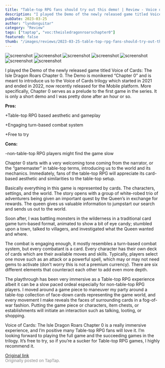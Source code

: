 ```yaml
---
title: "Table-top RPG fans should try out this demo! | Review - Voice of Cards: The Isle Dragon Roars Demo"
description: "I played the Demo of the newly released game titled Voice of Cards: The Isle Dragon Roars Chapter 0. The Demo is monikered “Chapter 0” and is meant to introduce us to the Voice of Cards trilogy which started in 2021 and ended in 2022, now recently released for the Mobile platform. More specifically, Chapter 0 serves as a prelude to the first game in the series. It is only a short demo and I was pretty done after an hour or so."
pubDate: 2023-03-25
author: "lyndonguitar"
category: "Review"
tags: ["taptap", "voc:theisledragonroarschapter0"]
featured: false
thumb: "/images/reviews/2023-03-25-table-top-rpg-fans-should-try-out-this-demo--review---voice-of-cards-the-isle-dragon-roar-0.avif"
---
```


<div class="gallery">
  <img src="/images/reviews/2023-03-25-table-top-rpg-fans-should-try-out-this-demo--review---voice-of-cards-the-isle-dragon-roar-0.avif" alt="screenshot" />
  <img src="/images/reviews/2023-03-25-table-top-rpg-fans-should-try-out-this-demo--review---voice-of-cards-the-isle-dragon-roar-1.avif" alt="screenshot" />
  <img src="/images/reviews/2023-03-25-table-top-rpg-fans-should-try-out-this-demo--review---voice-of-cards-the-isle-dragon-roar-2.avif" alt="screenshot" />
  <img src="/images/reviews/2023-03-25-table-top-rpg-fans-should-try-out-this-demo--review---voice-of-cards-the-isle-dragon-roar-3.avif" alt="screenshot" />
  <img src="/images/reviews/2023-03-25-table-top-rpg-fans-should-try-out-this-demo--review---voice-of-cards-the-isle-dragon-roar-4.avif" alt="screenshot" />
  <img src="/images/reviews/2023-03-25-table-top-rpg-fans-should-try-out-this-demo--review---voice-of-cards-the-isle-dragon-roar-5.avif" alt="screenshot" />
  <img src="/images/reviews/2023-03-25-table-top-rpg-fans-should-try-out-this-demo--review---voice-of-cards-the-isle-dragon-roar-6.avif" alt="screenshot" />
</div>

I played the Demo of the newly released game titled Voice of Cards: The Isle Dragon Roars Chapter 0. The Demo is monikered “Chapter 0” and is meant to introduce us to the Voice of Cards trilogy which started in 2021 and ended in 2022, now recently released for the Mobile platform. More specifically, Chapter 0 serves as a prelude to the first game in the series. It is only a short demo and I was pretty done after an hour or so.


**Pros:**


+Table-top RPG based aesthetic and gameplay

+Engaging turn-based combat system

+Free to try


**Cons:**


-non-table-top RPG players might find the game slow

Chapter 0 starts with a very welcoming tone coming from the narrator, or the “gamemaster” in table-top terms, introducing us to the world and its mechanics. Immediately, fans of the table-top RPG will appreciate its card-based aesthetic and similarities to the table-top setup.

Basically everything in this game is represented by cards. The characters, settings, and the world. The story opens with a group of white-robed trio of adventurers being given an important quest by the Queen’s in exchange for rewards. The queen gives us valuable information to jumpstart our search and sends us out to the world.

Soon after, I was battling monsters in the wilderness in a traditional card game turn-based format, animated to show a bit of eye candy; stumbled upon a town, talked to villagers, and investigated what the Queen wanted and where.

The combat is engaging enough, it mostly resembles a turn-based combat system, but every combatant is a card. Every character has their own deck of cards which are their available moves and skills. Typically, players select one move such as an attack or a powerful spell, which may or may not need gems to activate (don’t worry this is not a premium currency). There are six different elements that counteract each other to add even more depth.

The playthrough has been very immersive as a Table-top RPG experience albeit it can be a slow paced ordeal especially for non-table-top RPG players. I moved around a game piece to maneuver my party around a table-top collection of face-down cards representing the game world, and every movement I make reveals the faces of surrounding cards in a fog-of-war fashion. Putting the game piece or characters, item chests, or establishments will initiate an interaction such as talking, looting, or shopping.

Voice of Cards: The Isle Dragon Roars Chapter 0 is a really immersive experience, and I’m positive many Table-top RPG fans will love it. I’m looking forward to playing the full game and the succeeding games in the trilogy. It’s free to try, so if you’re a sucker for Table-top RPG games, I highly recommend it.

[Original link](https://www.taptap.io/post/4891307)<br><span style="font-size: 0.95em; color: #888;">Originally posted on TapTap.</span>
